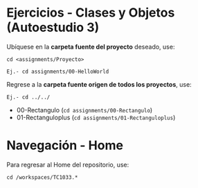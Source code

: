 # Ejercicios - Clases y Objetos (Autoestudio 3)

Ubíquese en la **carpeta fuente del proyecto** deseado, use:

```
cd <assignments/Proyecto>

Ej.- cd assignments/00-HelloWorld

```
Regrese a la **carpeta fuente origen de todos los proyectos**, use:

```
Ej.- cd ../../

```

- 00-Rectangulo (```cd assignments/00-Rectangulo```)
- 01-Rectanguloplus (```cd assignments/01-Rectanguloplus```)

# Navegación - Home
Para regresar al Home del repositorio, use:
```
cd /workspaces/TC1033.*
```

